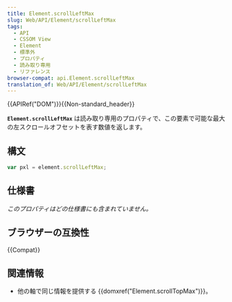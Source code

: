 ```yaml
---
title: Element.scrollLeftMax
slug: Web/API/Element/scrollLeftMax
tags:
  - API
  - CSSOM View
  - Element
  - 標準外
  - プロパティ
  - 読み取り専用
  - リファレンス
browser-compat: api.Element.scrollLeftMax
translation_of: Web/API/Element/scrollLeftMax
---
```

{{APIRef("DOM")}}{{Non-standard_header}}

**`Element.scrollLeftMax`** は読み取り専用のプロパティで、この要素で可能な最大の左スクロールオフセットを表す数値を返します。

## 構文

```js
var pxl = element.scrollLeftMax;
```

## 仕様書

_このプロパティはどの仕様書にも含まれていません。_

## ブラウザーの互換性

{{Compat}}

## 関連情報

- 他の軸で同じ情報を提供する {{domxref("Element.scrollTopMax")}}。
